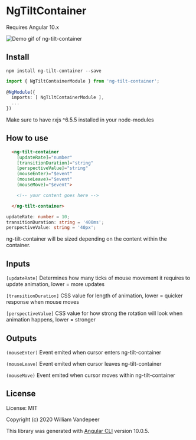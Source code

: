 # NgTiltContainer

Requires Angular 10.x

![Demo gif of ng-tilt-container](https://i.imgur.com/VGiMMP9.gif)

## Install

`npm install ng-tilt-container --save`

```Typescript
import { NgTiltContainerModule } from 'ng-tilt-container';
 
@NgModule({
  imports: [ NgTiltContainerModule ],
  ...
})
```
Make sure to have rxjs ^6.5.5 installed in your node-modules

## How to use

```html
  <ng-tilt-container
    [updateRate]="number"
    [transitionDuration]="string"
    [perspectiveValue]="string"
    (mouseEnter)="$event"
    (mouseLeave)="$event"
    (mouseMove)="$event">

    <!-- your content goes here -->

  </ng-tilt-container>
```
```Typescript
updateRate: number = 10;
transitionDuration: string = '400ms';
perspectiveValue: string = '40px';
```

ng-tilt-container will be sized depending on the content within the container.

## Inputs

`[updateRate]` Determines how many ticks of mouse movement it requires to update animation, lower = more updates

`[transitionDuration]` CSS value for length of animation, lower = quicker response when mouse moves

`[perspectiveValue]` CSS value for how strong the rotation will look when animation happens, lower = stronger

## Outputs

`(mouseEnter)` Event emited when cursor enters ng-tilt-container

`(mouseLeave)` Event emited when cursor leaves ng-tilt-container

`(mouseMove)` Event emited when cursor moves within ng-tilt-container

## License

License: MIT

Copyright (c) 2020 William Vandepeer

This library was generated with [Angular CLI](https://github.com/angular/angular-cli) version 10.0.5.

